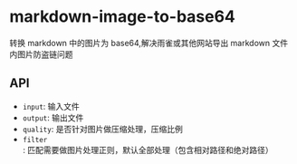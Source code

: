 # markdown-image-to-base64

转换 markdown 中的图片为 base64,解决雨雀或其他网站导出 markdown 文件内图片防盗链问题

## API

- `input`: 输入文件
- `output`: 输出文件
- `quality`: 是否针对图片做压缩处理，压缩比例
- `filter`: 匹配需要做图片处理正则，默认全部处理（包含相对路径和绝对路径）
